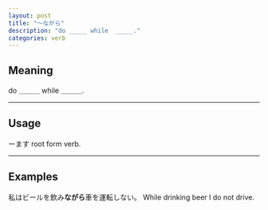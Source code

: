 ```yaml
---
layout: post
title: "〜ながら"
description: "do _____ while  _____."
categories: verb
---
```


## Meaning

do ＿＿＿ while  ＿＿＿.

---

## Usage

ーます root form verb.

---

## Examples

私はビールを飲み**ながら**車を運転しない。
While drinking beer I do not drive.
